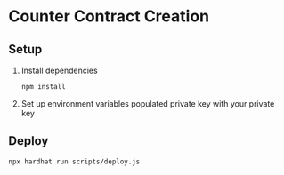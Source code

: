 # Counter Contract Creation

## Setup

1. Install dependencies
   ```bash
   npm install
3. Set up environment variables
   populated private key with your private key

## Deploy
   ```bash
npx hardhat run scripts/deploy.js


